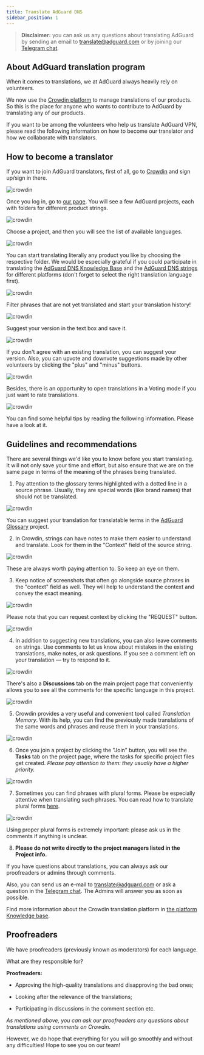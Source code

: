 ```yaml
---
title: Translate AdGuard DNS
sidebar_position: 1
---
```


>**Disclaimer:** you can ask us any questions about translating AdGuard by sending an email to [translate@adguard.com](mailto:translate@adguard.com) or by joining our [Telegram chat](https://t.me/joinchat/UVYTLcHbr8JmOGIy).

## About AdGuard translation program

When it comes to translations, we at AdGuard always heavily rely on volunteers.

We now use the [Crowdin platform](https://crowdin.com/) to manage translations of our products. So this is the place for anyone who wants to contribute to AdGuard by translating any of our products.

If you want to be among the volunteers who help us translate AdGuard VPN, please read the following information on how to become our translator and how we collaborate with translators.

## How to become a translator

If you want to join AdGuard translators, first of all, go to [Crowdin](https://crowdin.com/) and sign up/sign in there.


![crowdin](https://cdn.adguard.com/public/Adguard/kb/en/ag-translations/main-screen.png) 


Once you log in, go to [our page](https://crowdin.com/profile/adguard/). You will see a few AdGuard projects, each with folders for different product strings.

![crowdin](https://cdn.adguard.com/public/Adguard/kb/en/ag-translations/projects.png) 


Choose a project, and then you will see the list of available languages. 


![crowdin](https://cdn.adguard.com/public/Adguard/kb/en/ag-translations/languages.png) 


You can start translating literally any product you like by choosing the respective folder. We would be especially grateful if you could participate in translating the [AdGuard DNS Knowledge Base](https://crowdin.com/project/adguard-knowledge-bases/en#/kb.adguard-dns.io) and the [AdGuard DNS strings](https://crowdin.com/translate/adguard-websites/18279/en-en?filter=basic&value=0) for different platforms (don't forget to select the right translation language first).


![crowdin](https://cdn.adguard.com/public/Adguard/kb/en/ag-translations/folders_vpn.png) 


Filter phrases that are not yet translated and start your translation history!


![crowdin](https://cdn.adguard.com/public/Adguard/kb/en/ag-translations/filter_vpn.png) 


Suggest your version in the text box and save it.

![crowdin](https://cdn.adguard.com/public/Adguard/kb/en/ag-translations/text-box.png) 


If you don't agree with an existing translation, you can suggest your version. Also, you can upvote and downvote suggestions made by other volunteers by clicking the "plus" and "minus" buttons.

![crowdin](https://cdn.adguard.com/public/Adguard/kb/en/ag-translations/vote.png) 

Besides, there is an opportunity to open translations in a Voting mode if you just want to rate translations.

![crowdin](https://cdn.adguard.com/public/Adguard/kb/en/ag-translations/mode.png)


You can find some helpful tips by reading the following information. Please have a look at it.


## Guidelines and recommendations

There are several things we'd like you to know before you start translating. It will not only save your time and effort, but also ensure that we are on the same page in terms of the meaning of the phrases being translated.

1. Pay attention to the glossary terms highlighted with a dotted line in a source phrase. Usually, they are special words (like brand names) that should not be translated.

![crowdin](https://cdn.adguard.com/public/Adguard/kb/en/ag-translations/terms_vpn.png) 

You can suggest your translation for translatable terms in the [AdGuard Glossary](https://crowdin.com/project/adguard-glossary) project.

2. In Crowdin, strings can have notes to make them easier to understand and translate. Look for them in the "Context" field of the source string.

![crowdin](https://cdn.adguard.com/public/Adguard/kb/en/ag-translations/context-note_vpn.png) 


These are always worth paying attention to. So keep an eye on them.


3. Keep notice of screenshots that often go alongside source phrases in the "context" field as well. They will help to understand the context and convey the exact meaning.

![crowdin](https://cdn.adguard.com/public/Adguard/kb/en/ag-translations/screenshot.png) 


Please note that you can request context by clicking the "REQUEST" button.

![crowdin](https://cdn.adguard.com/public/Adguard/kb/en/ag-translations/request.png)


4. In addition to suggesting new translations, you can also leave comments on strings. Use comments to let us know about mistakes in the existing translations, make notes, or ask questions. If you see a comment left on your translation — try to respond to it.

![crowdin](https://cdn.adguard.com/public/Adguard/kb/en/ag-translations/comments.png) 


There's also a **Discussions** tab on the main project page that conveniently allows you to see all the comments for the specific language in this project.

![crowdin](https://cdn.adguard.com/public/Adguard/kb/en/ag-translations/discussions.png) 


5. Crowdin provides a very useful and convenient tool called _Translation Memory_. With its help, you can find the previously made translations of the same words and phrases and reuse them in your translations.


![crowdin](https://cdn.adguard.com/public/Adguard/kb/en/ag-translations/tm.png) 


6. Once you join a project by clicking the "Join" button, you will see the **Tasks** tab on the project page, where the tasks for specific project files get created. _Please pay attention to them: they usually have a higher priority._

![crowdin](https://cdn.adguard.com/public/Adguard/kb/en/ag-translations/tasks.png) 


7. Sometimes you can find phrases with plural forms. Please be especially attentive when translating such phrases. You can read how to translate plural forms [here](plural-forms.md).

![crowdin](https://cdn.adguard.com/public/Adguard/kb/en/ag-translations/plurals.png) 


Using proper plural forms is extremely important: please ask us in the comments if anything is unclear.


8. **Please do not write directly to the project managers listed in the Project info.** 

If you have questions about translations, you can always ask our proofreaders or admins through comments.

Also, you can send us an e-mail to [translate@adguard.com](mailto:translate@adguard.com) or ask a question in the [Telegram chat](https://t.me/joinchat/CBcY6Au3K0AtD35a2r1y8w). The Admins will answer you as soon as possible.

Find more information about the Crowdin translation platform in [the platform Knowledge base](https://support.crowdin.com).

## Proofreaders

We have proofreaders (previously known as moderators) for each language.

What are they responsible for?

**Proofreaders:**

- Approving the high-quality translations and disapproving the bad ones;

- Looking after the relevance of the translations;

- Participating in discussions in the comment section etc.


_As mentioned above, you can ask our proofreaders any questions about translations using comments on Crowdin_.


However, we do hope that everything for you will go smoothly and without any difficulties! Hope to see you on our team!

